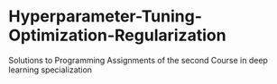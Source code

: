 # Hyperparameter-Tuning-Optimization-Regularization
Solutions to Programming Assignments of the second Course in deep learning specialization
